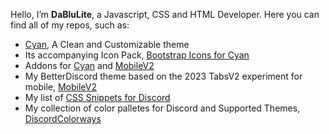 Hello, I’m <strong>DaBluLite</strong>, a Javascript, CSS and HTML Developer. Here you can find all of my repos, such as:
* [Cyan](https://github.com/DaBluLite/Cyan), A Clean and Customizable theme
* Its accompanying Icon Pack, [Bootstrap Icons for Cyan](https://github.com/DaBluLite/CyanBootstrapIcons)
* Addons for [Cyan](https://dablulite.github.io/Cyan/Addons) and [MobileV2](https://github.com/DaBluLite/MobileV2/tree/master/Addons)
* My BetterDiscord theme based on the 2023 TabsV2 experiment for mobile, [MobileV2](https://github.com/DaBluLite/MobileV2)
* My list of [CSS Snippets for Discord](https://github.com/DaBluLite/css-snippets)
* My collection of color palletes for Discord and Supported Themes, [DiscordColorways](https://github.com/DaBluLite/DiscordColorways)
